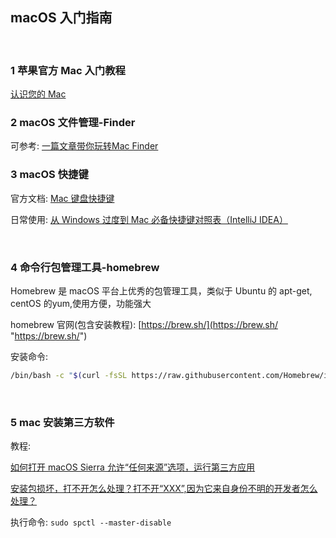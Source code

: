 ## macOS 入门指南  

​    



### 1 苹果官方 Mac 入门教程  

[认识您的 Mac](https://support.apple.com/zh-cn/explore/new-to-mac "https://support.apple.com/zh-cn/explore/new-to-mac")  



### 2 macOS 文件管理-Finder  

可参考: [一篇文章带你玩转Mac Finder](https://www.jianshu.com/p/6505ead00d59 "https://www.jianshu.com/p/6505ead00d59")  



### 3 macOS 快捷键  

官方文档: [Mac 键盘快捷键](https://support.apple.com/zh-cn/HT201236 "https://support.apple.com/zh-cn/HT201236")  

日常使用: [从 Windows 过度到 Mac 必备快捷键对照表（IntelliJ IDEA）](https://blog.csdn.net/qq_35246620/article/details/53992312 "https://blog.csdn.net/qq_35246620/article/details/53992312")  

​    

### 4 命令行包管理工具-homebrew  

Homebrew 是 macOS 平台上优秀的包管理工具，类似于 Ubuntu 的 apt-get, centOS 的yum,使用方便，功能强大  

homebrew 官网(包含安装教程): [https://brew.sh/](https://brew.sh/ "https://brew.sh/")  

安装命令:  

```bash
/bin/bash -c "$(curl -fsSL https://raw.githubusercontent.com/Homebrew/install/master/install.sh)"
```

​    


### 5 mac 安装第三方软件  

教程:  

[如何打开 macOS Sierra 允许“任何来源”选项，运行第三方应用](https://www.jianshu.com/p/d16060951236 "https://www.jianshu.com/p/d16060951236")  

[安装包损坏，打不开怎么处理？打不开“XXX”,因为它来自身份不明的开发者怎么处理？](http://mac.orsoon.com/news/187368.html "http://mac.orsoon.com/news/187368.html")  

执行命令: `sudo spctl --master-disable`  

